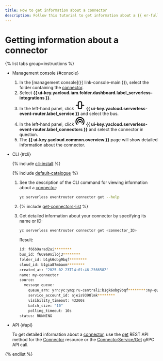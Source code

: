 ```yaml
---
title: How to get information about a connector
description: Follow this tutorial to get information about a {{ er-full-name }} connector.
---
```


# Getting information about a connector

{% list tabs group=instructions %}

- Management console {#console}

  1. In the [management console]({{ link-console-main }}), select the folder containing the [connector](../../../concepts/eventrouter/connector.md).
  1. Select **{{ ui-key.yacloud.iam.folder.dashboard.label_serverless-integrations }}**.
  1. In the left-hand panel, click ![image](../../../../_assets/console-icons/object-align-center-vertical.svg) **{{ ui-key.yacloud.serverless-event-router.label_service }}** and select the bus. 
  1. In the left-hand panel, click ![image](../../../../_assets/console-icons/broadcast-signal.svg) **{{ ui-key.yacloud.serverless-event-router.label_connectors }}** and select the connector in question.
  1. The **{{ ui-key.yacloud.common.overview }}** page will show detailed information about the connector.

- CLI {#cli}

  {% include [cli-install](../../../../_includes/cli-install.md) %}

  {% include [default-catalogue](../../../../_includes/default-catalogue.md) %}

  1. See the description of the CLI command for viewing information about a [connector](../../../concepts/eventrouter/connector.md):

     ```bash
     yc serverless eventrouter connector get --help
     ```

  1. {% include [get-connectors-list](../../../../_includes/serverless-integrations/get-connectors-list.md) %}

  1. Get detailed information about your connector by specifying its name or ID:

     ```bash
     yc serverless eventrouter connector get <connector_ID>
     ```

     Result:

     ```bash
     id: f66b9arad2ui********
     bus_id: f669a9niloj3********
     folder_id: b1gk6obg9bqf********
     cloud_id: b1gia87mbaom********
     created_at: "2025-02-23T14:01:46.256658Z"
     name: my-connector
     source:
       message_queue:
         queue_arn: yrn:yc:ymq:ru-central1:b1gk6obg9bqf********:my-queue
         service_account_id: ajeis9398lmk********
         visibility_timeout: 43200s
         batch_size: "10"
         polling_timeout: 10s
     status: RUNNING
     ```

- API {#api}

  To get detailed information about a [connector](../../../concepts/eventrouter/connector.md), use the [get](../../../../serverless-integrations/eventrouter/api-ref/Connector/get.md) REST API method for the [Connector](../../../../serverless-integrations/eventrouter/api-ref/Connector/index.md) resource or the [ConnectorService/Get](../../../../serverless-integrations/eventrouter/api-ref/grpc/Connector/get.md) gRPC API call.

{% endlist %}
